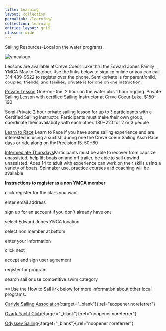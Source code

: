 ```yaml
---
title: Learning
layout: collection
permalink: /learning/
collection: learning
entries_layout: grid
classes: wide
---
```

Sailing Resources-Local on the water programs.

![ymcalogo](https://user-images.githubusercontent.com/83256703/167182152-3c2e45e4-ba3e-4b3f-875c-cdf4e2163397.png)

Lessons are available at Creve Coeur Lake thru the Edward Jones Family YMCA May to October. Use the links below to sign up online or you can call 314 439-9622 to register over the phone. Semi-private is for parent/child, couples, friends, and families; private is for one on one instruction. 

[Private Lesson](https://operations.daxko.com/Online/4034/ProgramsV2/OfferingDetails.mvc?program_id=TMP12156&offering_id=SES901383&location_id=B210&filter=H4sIAAAAAAAEAG1SQW7DIBD8y55tCeM6Ubm1l3wgt6hCBK9dVAMR4EZWlL8X4pjEbSUf8Mzu7DDLBYTntgN2AW1bBAYOe-WDE0FZw62Uo_P8iOGMaKAAH4QLsYoSWpfkpaTbfVWxasMIiSyaNnNNSeie1qx5jR9cC5AiYG_dxFXrgR1g_7ZrGlrDRwGDlfO8O_VOK5Jw23XolOl5mE6YmIit_CUcGC1AGTmMLXJlhAzqG_l9mkptnRg8_lOzjH2UtGJKccSpGG9ixmEoICiN3AnTLw7aKL0CjsqFT55gvzRl5yrrnJztndBPyBdOZ-va3LQY7ITEENHgRnyen4nDJS-CNM_Rx13cwn7wFV3xmz_8drW6-sb_jvlx42xhdjworaIKJfFl2KR3gNJL6zAqGqFxeTE3hbRR0QV0S7e0OkXkrTV5AxrnhMh8HI0K8__1BxPcH8mrAgAA0) One-on-One, 2 hour on the water plus 1 hour rigging. Private Sailing Lesson with certified Sailing Instructor at Creve Coeur Lake. $150-190

[Semi-Private](https://operations.daxko.com/Online/4034/ProgramsV2/OfferingDetails.mvc?program_id=TMP12156&offering_id=SES901384&location_id=B210&filter=H4sIAAAAAAAEAG1SQW7DIBD8y55tCeM6Ubm1l3wgt6hCBK9dVAMR4EZWlL8X4pjEbSUf8Mzu7DDLBYTntgN2AW1bBAYOe-WDE0FZw62Uo_P8iOGMaKAAH4QLsYoSWpfkpaTbfVWxasMIiSyaNnNNSeie1qx5jR9cC5AiYG_dxFXrgR1g_7ZrGlrDRwGDlfO8O_VOK5Jw23XolOl5mE6YmIit_CUcGC1AGTmMLXJlhAzqG_l9mkptnRg8_lOzjH2UtGJKccSpGG9ixmEoICiN3AnTLw7aKL0CjsqFT55gvzRl5yrrnJztndBPyBdOZ-va3LQY7ITEENHgRnyen4nDJS-CNM_Rx13cwn7wFV3xmz_8drW6-sb_jvlx42xhdjworaIKJfFl2KR3gNJL6zAqGqFxeTE3hbRR0QV0S7e0OkXkrTV5AxrnhMh8HI0K8__1BxPcH8mrAgAA0) 2 hour private sailing lesson for up to 3 participants with a Certified Sailing Instructor. Participants must make their own group, coordinate their availability with each other. $180-$220 for 2 or 3 people

 [Learn to Race](https://operations.daxko.com/Online/4034/ProgramsV2/OfferingDetails.mvc?offering_id=SES901382&program_id=TMP12156&location_id=B210&filter=H4sIAAAAAAAEAG1Sy27DIBD8lz07EsZKmvofKvWQmxUhAmsX1UAEuJEV5d8LdvxqKnHAM-zs7KzvwD2zNZR30FYilOCwUT44HpQ1zArROc8uGG6IBjLwgbsQX1FCix057khxyvOSkHgii0auueOJFuX-PR54ZCB4wMa6ninpoTRd22bQWjE2WmG2rtEp07DQXzGi1Tnbmko4lDQDZUTbSWTKcBHUD7JnC5XKat56_OfN1HJ5InmfMohdUU4mgtLIHDfN5EBG6Q1wUS58sQS_OlezztXZxnE9IBWcPj5zmu8PEOu_sb9Zt4w9Ga25wBDR4Dpc-5iJ6j5vgezXucdFDEkvfE43_OGFf9vsrRj4v3Evk88WnstTWkUVSuJvYZNeNQoPFVHVcI1pUl4HdFORsDol5K018wI0jgGR8doZFcbvxy) Learn to Race if you have some sailing experience and are interested in using a sunfish during one the Creve Coeur Sailing Assn Race days or ride along on the Precision 15. $50-$80

 [Intermediate Thursdays](https://operations.daxko.com/Online/4034/ProgramsV2/OfferingDetails.mvc?offering_id=SES926589&program_id=TMP12156&location_id=B210&filter=H4sIAAAAAAAEAG1Sy27DIBD8lz27EpA6VfiHSj3kZlWIwNpFtSEC3MiK8u-FOH41lXywZ3ZnZ2d9BRmEq4FfoXMagYPHxoToZTTOCqdU74M4YbwgWiggROljqmKE7V7I4YUejrTkZM8JSSxaveLY65HteHlID9wKUDJi4_wgjA7Abd-2BbROjYNWmKtr9MY2Ig5nTGj1WWxNZRw4K8BY1fYahbFSRfOD4jHC5LZatgH_qZlGLiVaDjmDNBX1ZCKaDoWXtpkc6CS9AU7Gxy-R4WfnZtY5e9d42d2RCo7vH5TRcg-p_xuHi_PL2pPRWiqMCY2-x7WPmaiu8xVIuc6d0jHphadsw--f-LfN3XZ3_m_cy-azhcfxTGeSCiPpt3BZrxqF7x1J1coO86ayjuinJuW6nFBwzs4H6HAMiIyvvTVx_L79Ajk4mUifAgAA0)Participants must be able to recover from capsize unassisted, help lift boats on and off trailer, be able to sail upwind unassisted. Ages 14 to adult with experience can work on their skills using a variety of boats. Spinnaker use, practice courses and coaching will be available

**Instructions to register as a non YMCA member**

click register for the class you want

enter email address

sign up for an account if you don't already have one

select Edward Jones YMCA location

select non member at bottom 

enter your information

click next

accept and sign user agreement

register for program

search sail or use competitive swim category

**Use the How to Sail link below for more information about other local programs.

[Carlyle Sailing Association](https://csa-sailing.org){:target="_blank"}{:rel="noopener noreferrer"}

[Ozark Yacht Club](https://ozarkyachtclub.com){:target="_blank"}{:rel="noopener noreferrer"} 

[Odyssey Sailing](https://www.odysseysailing.com){:target="_blank"}{:rel="noopener noreferrer"} 



